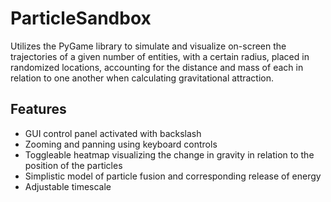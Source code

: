 # ParticleSandbox
Utilizes the PyGame library to simulate and visualize on-screen the trajectories of a given number of entities, with a certain radius, placed in randomized locations, accounting for the distance and mass of each in relation to one another when calculating gravitational attraction.

## Features
* GUI control panel activated with backslash
* Zooming and panning using keyboard controls
* Toggleable heatmap visualizing the change in gravity in relation to the position of the particles
* Simplistic model of particle fusion and corresponding release of energy
* Adjustable timescale

